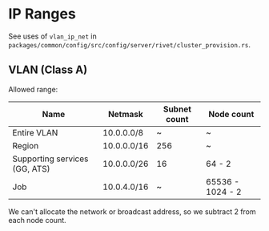 # IP Ranges

See uses of `vlan_ip_net` in `packages/common/config/src/config/server/rivet/cluster_provision.rs`.

## VLAN (Class A)

Allowed range:

| Name                          | Netmask     | Subnet count | Node count       |
| ----------------------------- | ----------- | ------------ | ---------------- |
| Entire VLAN                   | 10.0.0.0/8  | ~            | ~                |
| Region                        | 10.0.0.0/16 | 256          | ~                |
| Supporting services (GG, ATS) | 10.0.0.0/26 | 16           | 64 - 2           |
| Job                           | 10.0.4.0/16 | ~            | 65536 - 1024 - 2 |

We can't allocate the network or broadcast address, so we subtract 2 from each node count.
